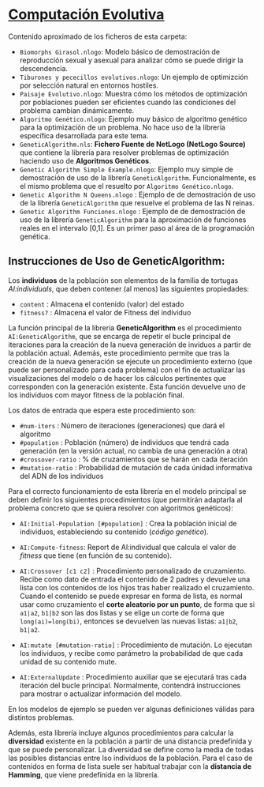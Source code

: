 # [Computación Evolutiva](http://www.cs.us.es/~fsancho/?e=65)

Contenido aproximado de los ficheros de esta carpeta:

+ `Biomorphs Girasol.nlogo`: Modelo básico de demostración de reproducción sexual y asexual para analizar cómo se puede dirigir la descendencia.
+ `Tiburones y pececillos evolutivos.nlogo`: Un ejemplo de optimizción por selección natural en entornos hostiles.
+ `Paisaje Evolutivo.nlogo`: Muestra cómo los métodos de optimización por poblaciones pueden ser eficientes cuando las condiciones del problema cambian dinámicamente.
+ `Algoritmo Genético.nlogo`: Ejemplo muy básico de algoritmo genético para la optimización de un problema. No hace uso de la librería específica desarrollada para este tema.
+ `GeneticAlgorithm.nls`: **Fichero Fuente de NetLogo (NetLogo Source)** que contiene la librería para resolver problemas de optimización haciendo uso de **Algoritmos Genéticos**.
+ `Genetic Algorithm Simple Example.nlogo`: Ejemplo muy simple de demostración de uso de la librería `GeneticAlgorithm`. Funcionalmente, es el mismo problema que el resuelto por `Algoritmo Genético.nlogo`.
+ `Genetic Algorithm N Queens.nlogo` : Ejemplo de de demostración de uso de la librería `GeneticAlgorithm` que resuelve el problema de las N reinas.
+ `Genetic Algorithm Funciones.nlogo` : Ejemplo de de demostración de uso de la librería `GeneticAlgorithm` para la aproximación de funciones reales en el intervalo [0,1]. Es un primer paso al área de la programación genética.

## Instrucciones de Uso de GeneticAlgorithm:

Los **individuos** de la población son elementos de la familia de tortugas _AI:individuals_, que deben contener (al menos) las siguientes propiedades:

+ `content`   : Almacena el contenido (valor) del estado
+ `fitness?`  : Almacena el valor de Fitness del individuo

La función principal de la librería **GeneticAlgorithm** es el procedimiento `AI:GeneticAlgorithm`, que se encarga de repetir el bucle principal de iteraciones para la creación de la nueva generación de inviduos a partir de la población actual. Además, este procedimiento permite que tras la creación de la nueva generación se ejecute un procedimiento externo (que puede ser personalizado para cada problema) con el fin de actualizar las visualizaciones del modelo o de hacer los cálculos pertinentes que corresponden con la generación existente. Esta función devuelve uno de los individuos com mayor fitness de la población final.

Los datos de entrada que espera este procedimiento son:

+ `#num-iters`       : Número de iteraciones (generaciones) que dará el algoritmo
+ `#population`      : Población (número) de individuos que tendrá cada generación (en la versión actual, no cambia de una generación a otra)
+ `#crossover-ratio` : % de cruzamientos que se harán en cada iteración
+ `#mutation-ratio`  : Probabilidad de mutación de cada únidad informativa del ADN de los individuos

Para el correcto funcionamiento de esta librería en el modelo principal se deben definir los siguientes procedimientos (que permitirán adaptarla al problema concreto que se quiera resolver con algoritmos genéticos):
   
+ `AI:Initial-Population [#population]` : Crea la población inicial de individuos, estableciendo su contenido (_código genético_).

+ `AI:Compute-fitness`: Report de AI:individual que calcula el valor de _fitness_ que tiene (en función de su contenido).

+ `AI:Crossover [c1 c2]` : Procedimiento personalizado de cruzamiento. Recibe como dato de entrada el contenido de 2 padres y devuelve una lista con los contenidos de los hijos tras haber realizado el cruzamiento. Cuando el contenido se puede expresar en forma de lista, es normal usar como cruzamiento el **corte aleatorio por un punto**, de forma que si `a1|a2`, `b1|b2` son las dos listas y se elige un corte de forma que `long(ai)=long(bi)`, entonces se devuelven las nuevas listas: `a1|b2`, `b1|a2`.

+ `AI:mutate [#mutation-ratio]` : Procedimiento de mutación. Lo ejecutan los individuos, y recibe como parámetro la probabilidad de que cada unidad de su contenido mute.

+ `AI:ExternalUpdate` : Procedimiento auxiliar que se ejecutará tras cada iteración del bucle principal. Normalmente, contendrá instrucciones para mostrar o actualizar información del modelo.

En los modelos de ejemplo se pueden ver algunas definiciones válidas para distintos problemas.

Además, esta librería incluye algunos procedimientos para calcular la **diversidad** existente en la población a partir de una distancia predefinida y que se puede personalizar. La diversidad se define como la media de todas las posibles distancias entre lso individuos de la población. Para el caso de contenidos en forma de lista suele ser habitual trabajar con la **distancia de Hamming**, que viene predefinida en la librería.
